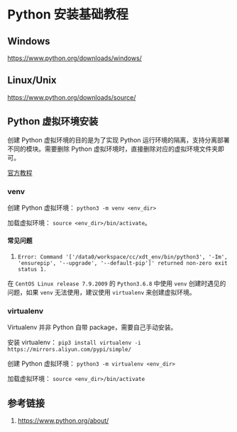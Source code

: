 # Python 安装基础教程


## Windows

https://www.python.org/downloads/windows/


## Linux/Unix

https://www.python.org/downloads/source/


## Python 虚拟环境安装

创建 Python 虚拟环境的目的是为了实现 Python 运行环境的隔离，支持分离部署不同的模块。需要删除 Python 虚拟环境时，直接删除对应的虚拟环境文件夹即可。

[官方教程](https://packaging.python.org/tutorials/installing-packages/#creating-virtual-environments)

### venv

创建 Python 虚拟环境：
`python3 -m venv <env_dir>`

加载虚拟环境：
`source <env_dir>/bin/activate`。

#### 常见问题

1.  `Error: Command '['/data0/workspace/cc/xdt_env/bin/python3', '-Im', 'ensurepip', '--upgrade', '--default-pip']' returned non-zero exit status 1.`

在 `CentOS Linux release 7.9.2009` 的 `Python3.6.8` 中使用 `venv` 创建时遇见的问题，如果 `venv` 无法使用，建议使用 `virtualenv` 来创建虚拟环境。

### virtualenv

Virtualenv 并非 Python 自带 package，需要自己手动安装。

安装 virtualenv：
`pip3 install virtualenv -i https://mirrors.aliyun.com/pypi/simple/`

创建 Python 虚拟环境：
`python3 -m virtualenv <env_dir>`

加载虚拟环境：
`source <env_dir>/bin/activate`


## 参考链接

1. https://www.python.org/about/